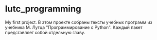 # lutc_programming
My first project.
В этом проекте собраны тексты учебных программ из учебника М. Лутца
"Программирование с Python".
Каждый пакет представляет собой отдельную главу.

